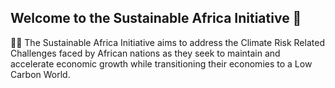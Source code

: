 ## Welcome to the Sustainable Africa Initiative 👋

🙋‍♀️ The Sustainable Africa Initiative aims to address the Climate Risk Related Challenges faced by African nations as they seek to maintain and accelerate economic growth while transitioning their economies to a Low Carbon World.

